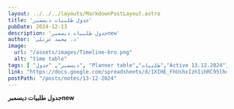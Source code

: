 ```yaml
---
layout: ../../../layouts/MarkdownPostLayout.astro
title: 'جدول طلبيات ديسمبر'
pubDate: 2024-12-13
description: 'جدول طلبيات ديسمبرnew'
author: 'د. محمد عزتلى'
image:
  url: "/assets/images/Timeline-bro.png"
  alt: "time table"
tags: [ "ديسمبر", "جدول", "Planner table","طلبيات","Active 13.12.2024"]
link: "https://docs.google.com/spreadsheets/d/1XIHE_FhUshxIzhIihRC95lhq9dZhjihZ/edit?usp=sharing&ouid=106439338913487915657&rtpof=true&sd=true"
postPath: "/posts/notes/13-12-2024"
---
```



**جدول طلبيات ديسمبرnew**